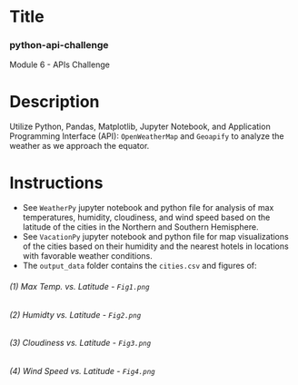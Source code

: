 # Title
### python-api-challenge
Module 6 - APIs Challenge

# Description
Utilize Python, Pandas, Matplotlib, Jupyter Notebook, and Application Programming Interface (API): `OpenWeatherMap` and `Geoapify` to analyze the weather as we approach the equator. 

# Instructions
- See `WeatherPy` jupyter notebook and python file for analysis of max temperatures, humidity, cloudiness, and wind speed based on the latitude of the cities in the Northern and Southern Hemisphere.
- See  `VacationPy` jupyter notebook and python file for map visualizations of the cities based on their humidity and the nearest hotels in locations with favorable weather conditions.
- The `output_data` folder contains the `cities.csv` and figures of:
###### (1) Max Temp. vs. Latitude - `Fig1.png` 
###### (2) Humidty vs. Latitude - `Fig2.png` 
###### (3) Cloudiness vs. Latitude - `Fig3.png` 
###### (4) Wind Speed vs. Latitude - `Fig4.png` 
